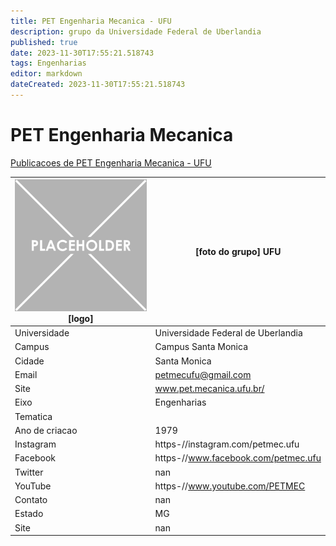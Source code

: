 ```yaml
---
title: PET Engenharia Mecanica - UFU
description: grupo da Universidade Federal de Uberlandia
published: true
date: 2023-11-30T17:55:21.518743
tags: Engenharias
editor: markdown
dateCreated: 2023-11-30T17:55:21.518743
---
```


# PET Engenharia Mecanica

[Publicacoes de PET Engenharia Mecanica - UFU](/atividade/167PETEngenhariaMecanicaUFU/feed.md)

| ![placeholder.png](/placeholder.png) [logo] | [foto do grupo] UFU         |
| ------------------------------------------- | ------------------------------------------------- |
| Universidade                                | Universidade Federal de Uberlandia      |
| Campus                                      | Campus Santa Monica            |
| Cidade                                      | Santa Monica             |
| Email                                       | petmecufu@gmail.com             |
| Site                                        | www.pet.mecanica.ufu.br/              |
| Eixo                                        | Engenharias              |
| Tematica                                    |           |
| Ano de criacao                              | 1979        |
| Instagram                                   | https-//instagram.com/petmec.ufu         |
| Facebook                                    | https-//www.facebook.com/petmec.ufu          |
| Twitter                                     | nan           |
| YouTube                                     | https-//www.youtube.com/PETMEC           |
| Contato                                     | nan         |
| Estado                                      |  MG            |
| Site                                        | nan |
